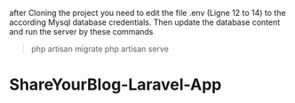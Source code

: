  after Cloning the project you need to edit the file .env (Ligne 12 to 14) to the according Mysql database credentials.
Then update the database content and run the server by these commands

>php artisan migrate
>php artisan serve

# ShareYourBlog-Laravel-App

